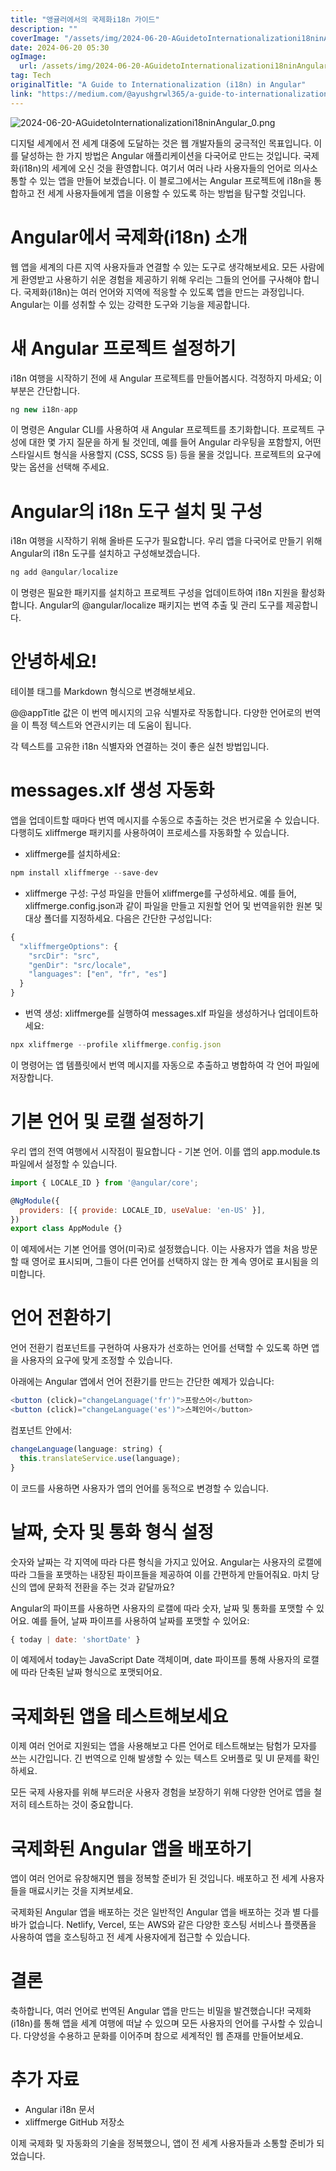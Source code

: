 ```yaml
---
title: "앵귤러에서의 국제화i18n 가이드"
description: ""
coverImage: "/assets/img/2024-06-20-AGuidetoInternationalizationi18ninAngular_0.png"
date: 2024-06-20 05:30
ogImage: 
  url: /assets/img/2024-06-20-AGuidetoInternationalizationi18ninAngular_0.png
tag: Tech
originalTitle: "A Guide to Internationalization (i18n) in Angular"
link: "https://medium.com/@ayushgrwl365/a-guide-to-internationalization-i18n-in-angular-a6ca7a9bc027"
---
```



![2024-06-20-AGuidetoInternationalizationi18ninAngular_0.png](/assets/img/2024-06-20-AGuidetoInternationalizationi18ninAngular_0.png)

디지털 세계에서 전 세계 대중에 도달하는 것은 웹 개발자들의 궁극적인 목표입니다. 이를 달성하는 한 가지 방법은 Angular 애플리케이션을 다국어로 만드는 것입니다. 국제화(i18n)의 세계에 오신 것을 환영합니다. 여기서 여러 나라 사용자들의 언어로 의사소통할 수 있는 앱을 만들어 보겠습니다. 이 블로그에서는 Angular 프로젝트에 i18n을 통합하고 전 세계 사용자들에게 앱을 이용할 수 있도록 하는 방법을 탐구할 것입니다.

# Angular에서 국제화(i18n) 소개

웹 앱을 세계의 다른 지역 사용자들과 연결할 수 있는 도구로 생각해보세요. 모든 사람에게 환영받고 사용하기 쉬운 경험을 제공하기 위해 우리는 그들의 언어를 구사해야 합니다. 국제화(i18n)는 여러 언어와 지역에 적응할 수 있도록 앱을 만드는 과정입니다. Angular는 이를 성취할 수 있는 강력한 도구와 기능을 제공합니다.

<div class="content-ad"></div>

# 새 Angular 프로젝트 설정하기

i18n 여행을 시작하기 전에 새 Angular 프로젝트를 만들어봅시다. 걱정하지 마세요; 이 부분은 간단합니다.

```js
ng new i18n-app
```

이 명령은 Angular CLI를 사용하여 새 Angular 프로젝트를 초기화합니다. 프로젝트 구성에 대한 몇 가지 질문을 하게 될 것인데, 예를 들어 Angular 라우팅을 포함할지, 어떤 스타일시트 형식을 사용할지 (CSS, SCSS 등) 등을 물을 것입니다. 프로젝트의 요구에 맞는 옵션을 선택해 주세요.

<div class="content-ad"></div>

# Angular의 i18n 도구 설치 및 구성

i18n 여행을 시작하기 위해 올바른 도구가 필요합니다. 우리 앱을 다국어로 만들기 위해 Angular의 i18n 도구를 설치하고 구성해보겠습니다.

```js
ng add @angular/localize
```

이 명령은 필요한 패키지를 설치하고 프로젝트 구성을 업데이트하여 i18n 지원을 활성화합니다. Angular의 @angular/localize 패키지는 번역 추출 및 관리 도구를 제공합니다.

<div class="content-ad"></div>

# 안녕하세요! 

테이블 태그를 Markdown 형식으로 변경해보세요.

<div class="content-ad"></div>

@@appTitle 값은 이 번역 메시지의 고유 식별자로 작동합니다. 다양한 언어로의 번역을 이 특정 텍스트와 연관시키는 데 도움이 됩니다.

각 텍스트를 고유한 i18n 식별자와 연결하는 것이 좋은 실천 방법입니다.

# messages.xlf 생성 자동화

앱을 업데이트할 때마다 번역 메시지를 수동으로 추출하는 것은 번거로울 수 있습니다. 다행히도 xliffmerge 패키지를 사용하여이 프로세스를 자동화할 수 있습니다.

<div class="content-ad"></div>

- xliffmerge를 설치하세요:

```js
npm install xliffmerge --save-dev
```

- xliffmerge 구성: 구성 파일을 만들어 xliffmerge를 구성하세요. 예를 들어, xliffmerge.config.json과 같이 파일을 만들고 지원할 언어 및 번역을위한 원본 및 대상 폴더를 지정하세요. 다음은 간단한 구성입니다:

```js
{
  "xliffmergeOptions": {
    "srcDir": "src",
    "genDir": "src/locale",
    "languages": ["en", "fr", "es"]
  }
}
```

<div class="content-ad"></div>

- 번역 생성: xliffmerge를 실행하여 messages.xlf 파일을 생성하거나 업데이트하세요:

```js
npx xliffmerge --profile xliffmerge.config.json
```

이 명령어는 앱 템플릿에서 번역 메시지를 자동으로 추출하고 병합하여 각 언어 파일에 저장합니다.

<div class="content-ad"></div>

# 기본 언어 및 로캘 설정하기

우리 앱의 전역 여행에서 시작점이 필요합니다 - 기본 언어. 이를 앱의 app.module.ts 파일에서 설정할 수 있습니다.

```js
import { LOCALE_ID } from '@angular/core';

@NgModule({
  providers: [{ provide: LOCALE_ID, useValue: 'en-US' }],
})
export class AppModule {}
```

이 예제에서는 기본 언어를 영어(미국)로 설정했습니다. 이는 사용자가 앱을 처음 방문할 때 영어로 표시되며, 그들이 다른 언어를 선택하지 않는 한 계속 영어로 표시됨을 의미합니다.

<div class="content-ad"></div>

# 언어 전환하기

언어 전환기 컴포넌트를 구현하여 사용자가 선호하는 언어를 선택할 수 있도록 하면 앱을 사용자의 요구에 맞게 조정할 수 있습니다.

아래에는 Angular 앱에서 언어 전환기를 만드는 간단한 예제가 있습니다:

```js
<button (click)="changeLanguage('fr')">프랑스어</button>
<button (click)="changeLanguage('es')">스페인어</button>
```

<div class="content-ad"></div>

컴포넌트 안에서:

```js
changeLanguage(language: string) {
  this.translateService.use(language);
}
```

이 코드를 사용하면 사용자가 앱의 언어를 동적으로 변경할 수 있습니다.

# 날짜, 숫자 및 통화 형식 설정

<div class="content-ad"></div>

숫자와 날짜는 각 지역에 따라 다른 형식을 가지고 있어요. Angular는 사용자의 로캘에 따라 그들을 포맷하는 내장된 파이프들을 제공하여 이를 간편하게 만들어줘요. 마치 당신의 앱에 문화적 전환을 주는 것과 같달까요?

Angular의 파이프를 사용하면 사용자의 로캘에 따라 숫자, 날짜 및 통화를 포맷할 수 있어요. 예를 들어, 날짜 파이프를 사용하여 날짜를 포맷할 수 있어요:

```js
{ today | date: 'shortDate' }
```

이 예제에서 today는 JavaScript Date 객체이며, date 파이프를 통해 사용자의 로캘에 따라 단축된 날짜 형식으로 포맷되어요.

<div class="content-ad"></div>

# 국제화된 앱을 테스트해보세요

이제 여러 언어로 지원되는 앱을 사용해보고 다른 언어로 테스트해보는 탐험가 모자를 쓰는 시간입니다. 긴 번역으로 인해 발생할 수 있는 텍스트 오버플로 및 UI 문제를 확인하세요.

모든 국제 사용자를 위해 부드러운 사용자 경험을 보장하기 위해 다양한 언어로 앱을 철저히 테스트하는 것이 중요합니다.

# 국제화된 Angular 앱을 배포하기

<div class="content-ad"></div>

앱이 여러 언어로 유창해지면 웹을 정복할 준비가 된 것입니다. 배포하고 전 세계 사용자들을 매료시키는 것을 지켜보세요.

국제화된 Angular 앱을 배포하는 것은 일반적인 Angular 앱을 배포하는 것과 별 다를 바가 없습니다. Netlify, Vercel, 또는 AWS와 같은 다양한 호스팅 서비스나 플랫폼을 사용하여 앱을 호스팅하고 전 세계 사용자에게 접근할 수 있습니다.

# 결론

축하합니다, 여러 언어로 번역된 Angular 앱을 만드는 비밀을 발견했습니다! 국제화 (i18n)를 통해 앱을 세계 여행에 떠날 수 있으며 모든 사용자의 언어를 구사할 수 있습니다. 다양성을 수용하고 문화를 이어주며 참으로 세계적인 웹 존재를 만들어보세요.

<div class="content-ad"></div>

# 추가 자료

- Angular i18n 문서
- xliffmerge GitHub 저장소

이제 국제화 및 자동화의 기술을 정복했으니, 앱이 전 세계 사용자들과 소통할 준비가 되었습니다.